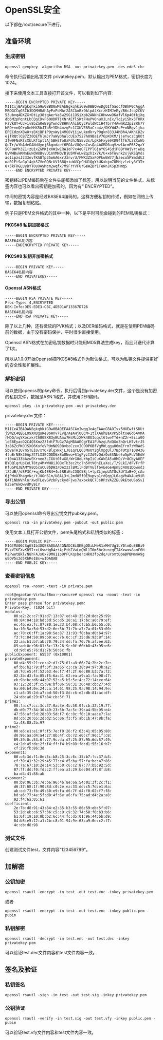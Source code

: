 # OpenSSL安全

以下都在/root/secure下进行。

## 准备环境

### 生成密钥

```
openssl genpkey -algorithm RSA -out privatekey.pem -des-ede3-cbc
```

命令执行后输出私钥文件 privatekey.pem，默认输出为PEM格式，密钥长度为1024。

接下来使用文本工具直接打开该文件，可以看到如下内容:
```
-----BEGIN ENCRYPTED PRIVATE KEY-----
MIICxjBABgkqhkiG9w0BBQ0wMzAbBgkqhkiG9w0BBQwwDgQIfGaocfOBhP0CAggA
MBQGCCqGSIb3DQMHBAhAyPxFcMAr2ASCAoBx9AlpAlXcrzHIMJeEy/B6cJcq2CKV
53ubvqADXZX+DtLy38tqAerVa5w2SGi1OSiXpb2ANNnC0Hwww9KafVl6p40tkjXq
db6M2pPqntLbCQgCDvF6OUDRTjXNrAEflSKtFHuPV0nuXJLnIx/Tq1yiShx3T0RX
FzVkQT+U3+iv8bZaReB9gYwnoV8HKnAhibQycPuldWC1H4TbrY4AwmRZ2pi8Rh7Y
hR9+vnQC+pDeHHXRbJTpR+YDh4mzqPc1CXbVE85xCro4z/DKYWdZsP+oNBgv1jka
EPECdznXBw0+sBXjBP1P9zxWy14MO6ViiiwLkedk+yP0gkn833J4M3h4/AKhCDZv
ejfRQtlCB7Z30QEfhlmJr7aWyDhWlcUEo7S27hU9BaiV76pKOKM/jjeYyczCgUOt
3fw9FNsRlcXbLRf1ptlAjSBHsTo8aPdhJN5Ev3s/LpK6Fxye9XD94tf67LzZXwWb
QuTr/wYbAdeOANdUynj6kgxdaef6POAzVUQwsCusQa4bGBD0aqVzwlAcmF652qaY
5OFuWPh3Z1+zUixZGMKjxXWiwERW1oP7x4eGFIPPlGjaYOS4SdjP8BYHWjVrjwDq
UvWHBukKMnEuNdW8ByvU1mVMNQ/BjU5MFeLwZqzh1xVk/U+x6Tnynk2xjyRSqVds
aq1ipzsJ233evfKABTp35o6A6xrJ3nv/U/FWX3Z5xFOPkwEW77jNaecu5PYm3dU2
oa01EtSaGp14qkSZVeGQNrUV1B8Q+iuWVCpCHU1QgYkUKxbjm70MHjzleLy8Y3T+
8+5kFRGLUyBYT0UOAyMcm2wqfx7M9FrYVFUrGeWZBr1TeNnJKSp3HmqS
-----END ENCRYPTED PRIVATE KEY-----
```

密钥经过PEM编码后在文件头尾都添加了标签，用以说明当前的文件格式。从标签内容也可以看出密钥是加密的，因为有“ ENCRYPTED”。

中间的密钥内容是经过BASE64编码的，这样方便私钥的传递，例如在网络上传输，数据复制粘贴。
 
例子只是PEM文件格式的其中一种，以下是平时可能会碰到的PEM私钥格式：

#### PKCS#8 私钥加密格式

```
-----BEGIN ENCRYPTED PRIVATE KEY-----
BASE64私钥内容
-----ENDENCRYPTED PRIVATE KEY-----
```

#### PKCS#8 私钥非加密格式

```
-----BEGIN PRIVATE KEY-----
BASE64私钥内容
-----END PRIVATEKEY-----
```

#### Openssl ASN格式

```
-----BEGIN RSA PRIVATE KEY-----
Proc-Type: 4,ENCRYPTED
DEK-Info:DES-EDE3-CBC,4D5D1AF13367D726
BASE64私钥内容
-----END RSA PRIVATE KEY-----
```

除了以上几种，还有微软的PVK格式；以及DER编码格式，就是在使用PEM编码前的数据，由于没有密码保护，平时很少直接使用。

Openssl ASN格式在加密私钥数据时只能用MD5算法生成key，而且只迭代计算了1次。

所以从1.0.0开始Openssl把PKCS#8格式作为默认格式，可以为私钥文件提供更好的安全性和扩展性。

### 解析密钥

可以使用openssl的pkey命令，执行后得到privatekey.der文件，这个是没有加密的私钥文件，数据是ASN.1格式，并使用DER编码。

```
openssl pkey -in privatekey.pem -out privatekey.der
```

privatekey.der文件：
```
-----BEGIN PRIVATE KEY-----
MIICeAIBADANBgkqhkiG9w0BAQEFAASCAmIwggJeAgEAAoGBAOIsx5HXEwftSDUt
jSWZC4QEGL09XNUgoRe8oHnv7Evq/AeAHjO0CM+1tlXAuhBaXVPSbltxe6d6AVMA
rHDG/xqYXocxk/C60GSX83yEUAmw7HsMzzXWk48UIqqxt6tweTTd+nZ2r+5iia0O
loE8EyacD2C4Q5XmzZ3ldtF7UGz7AgMBAAECgYEA1FUhzqLRdQGoZnQrLH7vtrJ5
3z86ZcPKOJSXO6KofeVPUmNO908vboCzevICO9P6BfVqMWLqqaH6mEfrm7zWRAdS
5bVeTHIU7mSTEi0/xY6/BlgxNkjLJ01qYLQOJMoUYZglmpgUlJ7BpTUtp71Q843G
4tuBrN8k26ApZ4TLX3ECQQD6x8w8Nwo+S1gPyzIZd9vQdzQwSSNbelw5pFuV5EdW
r10oA133bAzwEKrneo3LIGUt0lwG8/WrG0eL+hpIiCuXAkEA5uHhD/V+8CbyA0EF
BYDQlqrUpCeLT8ty4M+WH8iJOQxTb3ec2tclh5VtV0nELaXeL/T/9LkI/dFVFrfP
KfuGPQJBAMY98Q5cuCU8bDW3/DezzzlBMilFd8TVulf6vEeGeHpnEC4UU1DGwod3
tZJdB//d8P3C/+qjKb4ER4+4utRBiKsCQQC5Bjt+tpZLjmpUAT8s8dY3aB+QjcAu
6jPdxX3haqvNc/tJUOn61n/U8AL3+L2md05f0E9upvp1rdQqqJL0agVhAkAue9iR
Q4TiNbNVhlnrXwdTLevGVzbFyckydFjws7axbxkQC7JsRPzVAZZEu9kEteUSoSvI
kZSeY6kOwvdMy9iY
-----END PRIVATE KEY-----
```
### 导出公钥

可以使用openssl命令导出公钥文件pubkey.pem。

```
openssl rsa -in privatekey.pem -pubout -out public.pem
```

使用文本工具打开公钥文件，pem头尾格式和私钥类似的标签：

```
-----BEGIN PUBLIC KEY-----
MIGfMA0GCSqGSIb3DQEBAQUAA4GNADCBiQKBgQDiLMeR1xMH7Ug1LY0lmQuEBBi9
PVzVIKEXvKB57+xL6vwHgB4ztAjPtbZVwLoQWl1T0m5bcXunegFTAKxwxv8amF6H
MZPwutBkl/N8hFAJsOx7DM811pOPFCKqsbercHk03fp2dq/uYomtDpaBPBMmnA9g
uEOV5s2d5XbRe1Bs+wIDAQAB
-----END PUBLIC KEY-----
```

### 查看密钥信息

```
openssl rsa -noout -text -in private.pem
```

```
root@egaotan-VirtualBox:~/secure# openssl rsa -noout -text -in privatekey.pem
Enter pass phrase for privatekey.pem:
Private-Key: (1024 bit)
modulus:
    00:e2:2c:c7:91:d7:13:07:ed:48:35:2d:8d:25:99:
    0b:84:04:18:bd:3d:5c:d5:20:a1:17:bc:a0:79:ef:
    ec:4b:ea:fc:07:80:1e:33:b4:08:cf:b5:b6:55:c0:
    ba:10:5a:5d:53:d2:6e:5b:71:7b:a7:7a:01:53:00:
    ac:70:c6:ff:1a:98:5e:87:31:93:f0:ba:d0:64:97:
    f3:7c:84:50:09:b0:ec:7b:0c:cf:35:d6:93:8f:14:
    22:aa:b1:b7:ab:70:79:34:dd:fa:76:76:af:ee:62:
    89:ad:0e:96:81:3c:13:26:9c:0f:60:b8:43:95:e6:
    cd:9d:e5:76:d1:7b:50:6c:fb
publicExponent: 65537 (0x10001)
privateExponent:
    00:d4:55:21:ce:a2:d1:75:01:a8:66:74:2b:2c:7e:
    ef:b6:b2:79:df:3f:3a:65:c3:ca:38:94:97:3b:a2:
    a8:7d:e5:4f:52:63:4e:f7:4f:2f:6e:80:b3:7a:f2:
    02:3b:d3:fa:05:f5:6a:31:62:ea:a9:a1:fa:98:47:
    eb:9b:bc:d6:44:07:52:e5:b5:5e:4c:72:14:ee:64:
    93:12:2d:3f:c5:8e:bf:06:58:31:36:48:cb:27:4d:
    6a:60:b4:0e:24:ca:14:61:98:25:9a:98:14:94:9e:
    c1:a5:35:2d:a7:bd:50:f3:8d:c6:e2:db:81:ac:df:
    24:db:a0:29:67:84:cb:5f:71
prime1:
    00:fa:c7:cc:3c:37:0a:3e:4b:58:0f:cb:32:19:77:
    db:d0:77:34:30:49:23:5b:7a:5c:39:a4:5b:95:e4:
    47:56:af:5d:28:03:5d:f7:6c:0c:f0:10:aa:e7:7a:
    8d:cb:20:65:2d:d2:5c:06:f3:f5:ab:1b:47:8b:fa:
    1a:48:88:2b:97
prime2:
    00:e6:e1:e1:0f:f5:7e:f0:26:f2:03:41:05:05:80:
    d0:96:aa:d4:a4:27:8b:4f:cb:72:e0:cf:96:1f:c8:
    89:39:0c:53:6f:77:9c:da:d7:25:87:95:6d:57:49:
    c4:2d:a5:de:2f:f4:ff:f4:b9:08:fd:d1:55:16:b7:
    cf:29:fb:86:3d
exponent1:
    00:c6:3d:f1:0e:5c:b8:25:3c:6c:35:b7:fc:37:b3:
    cf:39:41:32:29:45:77:c4:d5:ba:57:fa:bc:47:86:
    78:7a:67:10:2e:14:53:50:c6:c2:87:77:b5:92:5d:
    07:ff:dd:f0:fd:c2:ff:ea:a3:29:be:04:47:8f:b8:
    ba:d4:41:88:ab
exponent2:
    00:b9:06:3b:7e:b6:96:4b:8e:6a:54:01:3f:2c:f1:
    d6:37:68:1f:90:8d:c0:2e:ea:33:dd:c5:7d:e1:6a:
    ab:cd:73:fb:49:50:e9:fa:d6:7f:d4:f0:02:f7:f8:
    bd:a6:77:4e:5f:d0:4f:6e:a6:fa:75:ad:d4:2a:a8:
    92:f4:6a:05:61
coefficient:
    2e:7b:d8:91:43:84:e2:35:b3:55:86:59:eb:5f:07:
    53:2d:eb:c6:57:36:c5:c9:c9:32:74:58:f0:b3:b6:
    b1:6f:19:10:0b:b2:6c:44:fc:d5:01:96:44:bb:d9:
    04:b5:e5:12:a1:2b:c8:91:94:9e:63:a9:0e:c2:f7:
    4c:cb:d8:98
```

### 测试文件

创建测试文件test，文件内容"123456789"。

## 加解密

### 公钥加密

```
openssl rsautl -encrypt -in test -out test.enc -inkey privatekey.pem
```

或者

```
openssl rsautl -encrypt -in test -out test.enc -inkey public.pem -pubin
```

### 私钥解密

```
openssl rsautl -decrypt -in test.enc -out test.dec -inkey privatekey.pem
```

可以验证test.dec文件内容和test文件内容一致。

## 签名及验证

### 私钥签名

```
openssl rsautl -sign -in test -out test.sig -inkey privatekey.pem
```

### 公钥验证

```
openssl rsautl -verify -in test.sig -out test.vfy -inkey public.pem -pubin
```

可以验证test.vfy文件内容和test文件内容一致。